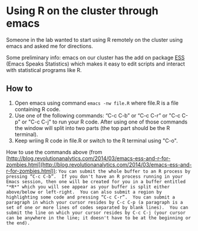 # Using R on the cluster through emacs
Someone in the lab wanted to start using R remotely on the cluster using emacs and asked me for directions. 

Some preliminary info: emacs on our cluster has the add on package [ESS](http://ess.r-project.org/) (Emacs Speaks Statistics) which makes it easy to edit scripts and interact with statistical programs like R.

## How to 
1.   Open emacs using command
```emacs -nw file.R```
where file.R is a file containing R code. 
2.   Use one of the following commands:  “C-c C-b” or “C-c C-r” or "C-c C-p" or "C-c C-j" to run your R code. After using one of those commands the window will split into two parts (the top part should be the R terminal). 
3. Keep wriing R code in file.R or switch to the R terminal using "C-o".

How to use the commands above (from [http://blog.revolutionanalytics.com/2014/03/emacs-ess-and-r-for-zombies.html](http://blog.revolutionanalytics.com/2014/03/emacs-ess-and-r-for-zombies.html)):
```You can submit the whole buffer to an R process by pressing “C-c C-b”.  If you don't have an R process running in your Emacs session, then one will be created for you in a buffer entitled "*R*" which you will see appear as your buffer is split either above/below or left-right.  You can also submit a region by highlighting some code and pressing “C-c C-r”.  You can submit a paragraph in which your cursor resides by C-c C-p (a paragraph is a set of one or more lines of codes separated by blank lines).  You can submit the line on which your cursor resides by C-c C-j (your cursor can be anywhere in the line; it doesn't have to be at the beginning or the end).```




